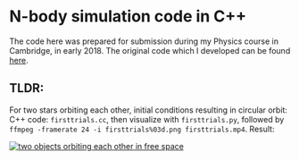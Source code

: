 # N-body simulation code in C++

The code here was prepared for submission during my Physics course in Cambridge, in early 2018. The original code which I developed can be found [here](https://www.hep.phy.cam.ac.uk/lester/teaching/Computing2017/www.inference.phy.cam.ac.uk/teaching/comput/C++/solutions/planet2/index.shtml).

## TLDR:
For two stars orbiting each other, initial conditions resulting in circular orbit:
C++ code: `firsttrials.cc`, then visualize with `firsttrials.py`, followed by `ffmpeg -framerate 24 -i firsttrials%03d.png firsttrials.mp4`. Result:

[![two objects orbiting each other in free space](http://img.youtube.com/vi/Ae64xR4Mvaw/0.jpg)](http://www.youtube.com/watch?v=Ae64xR4Mvaw)




